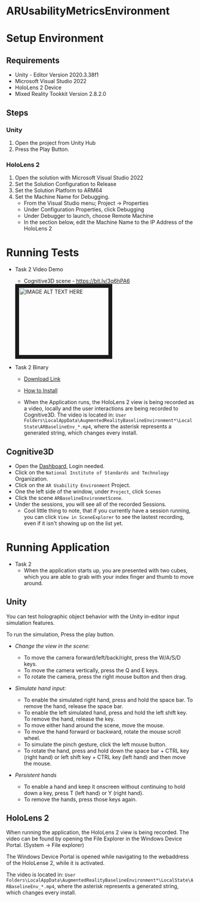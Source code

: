 # ARUsabilityMetricsEnvironment

# Setup Environment
## Requirements
* Unity - Editor Version 2020.3.38f1
* Microsoft Visual Studio 2022
* HoloLens 2 Device
* Mixed Reality Tookkit Version 2.8.2.0

## Steps
### Unity
1. Open the project from Unity Hub
2. Press the Play Button. 
### HoloLens 2
1. Open the solution with Microsoft Visual Studio 2022
2. Set the Solution Configuration to Release
3. Set the Solution Platform to ARM64
4. Set the Machine Name for Debugging.
    * From the Visual Studio menu; Project -> Properties
    * Under Configuration Properties, click Debugging
    * Under Debugger to launch, choose Remote Machine
    * In the section below, edit the Machine Name to the IP Address of the HoloLens 2

# Running Tests
* Task 2 Video Demo 
     * Cognitive3D scene - https://bit.ly/3q6hPA6
     <a href="http://www.youtube.com/watch?feature=player_embedded&v=mOAlquvPvFo" target="_blank">
          <img src="http://img.youtube.com/vi/mOAlquvPvFo/0.jpg" alt="IMAGE ALT TEXT HERE" width="240" height="180" border="10" />
     </a> 
     
* Task 2 Binary 
     * [Download Link](https://www.dropbox.com/s/9e6x617cjpcf0c9/ARBaselineEnv_1.0.0.0_x86_x64_arm_arm64.appxbundle?dl=0)
     * [How to Install](https://docs.microsoft.com/en-us/hololens/app-deploy-app-installer#installation-method)

    * When the Application runs, the HoloLens 2 view is being recorded as a video, locally and the user interactions are being recorded to Cognitive3D. The video is located in: `User Folders\LocalAppData\AugmentedRealityBaselineEnvironment*\LocalState\ARBaselineEnv_*.mp4`, where the asterisk represents a generated string, which changes every install. 
     
## Cognitive3D
* Open the [Dashboard](https://app.cognitive3d.com/organizations), Login needed.
* Click on the `National Institute of Standards and Technology` Organization.
* Click on the `AR Usability Environment` Project.
* One the left side of the window, under `Project`, click `Scenes`
* Click the scene `ARBaselineEnvironmetScene`.
* Under the sessions, you will see all of the recorded Sessions.
    * Cool little thing to note, that if you currently have a session running, you can click `View in SceneExplorer` to see the lastest recording, even if it isn't showing up on the list yet.

# Running Application
* Task 2
    * When the application starts up, you are presented with two cubes, which you are able to grab with your index finger and thumb to move around.
## Unity

You can test holographic object behavior with the Unity in-editor input simulation features.

To run the simulation, Press the play button.

* *Change the view in the scene:*
    * To move the camera forward/left/back/right, press the W/A/S/D keys.
    * To move the camera vertically, press the Q and E keys.
    * To rotate the camera, press the right mouse button and then drag.

* *Simulate hand input:*
    * To enable the simulated right hand, press and hold the space bar. To remove the hand, release the space bar.
    * To enable the left simulated hand, press and hold the left shift key. To remove the hand, release the key.
    * To move either hand around the scene, move the mouse.
    * To move the hand forward or backward, rotate the mouse scroll wheel.
    * To simulate the pinch gesture, click the left mouse button.
    * To rotate the hand, press and hold down the space bar + CTRL key (right hand) or left shift key + CTRL key (left hand) and then move the mouse.

* *Persistent hands*
    * To enable a hand and keep it onscreen without continuing to hold down a key, press T (left hand) or Y (right hand). 
    * To remove the hands, press those keys again.

## HoloLens 2
When running the application, the HoloLens 2 view is being recorded. The video can be found by opening the File Explorer in the Windows Device Portal. (System -> File explorer) 

The Windows Device Portal is opened while navigating to the webaddress of the HoloLense 2, while it is activated. 

The video is located in: `User Folders\LocalAppData\AugmentedRealityBaselineEnvironment*\LocalState\ARBaselineEnv_*.mp4`, where the asterisk represents a generated string, which changes every install. 

